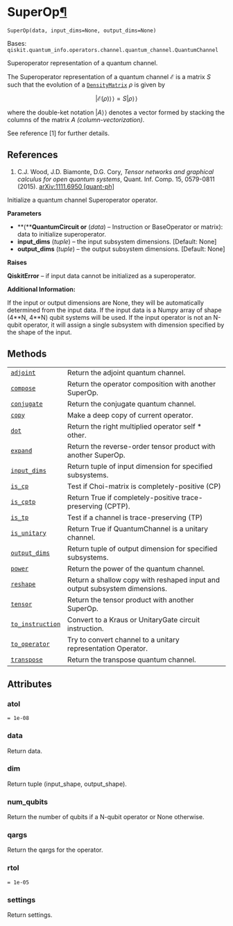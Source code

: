 # SuperOp[¶](#superop "Permalink to this headline")

<span id="undefined" />

`SuperOp(data, input_dims=None, output_dims=None)`

Bases: `qiskit.quantum_info.operators.channel.quantum_channel.QuantumChannel`

Superoperator representation of a quantum channel.

The Superoperator representation of a quantum channel $\mathcal{E}$ is a matrix $S$ such that the evolution of a [`DensityMatrix`](qiskit.quantum_info.DensityMatrix#qiskit.quantum_info.DensityMatrix "qiskit.quantum_info.DensityMatrix") $\rho$ is given by

$$
|\mathcal{E}(\rho)\rangle\!\rangle = S |\rho\rangle\!\rangle
$$

where the double-ket notation $|A\rangle\!\rangle$ denotes a vector formed by stacking the columns of the matrix $A$ *(column-vectorization)*.

See reference \[1] for further details.

## References

1.  C.J. Wood, J.D. Biamonte, D.G. Cory, *Tensor networks and graphical calculus for open quantum systems*, Quant. Inf. Comp. 15, 0579-0811 (2015). [arXiv:1111.6950 \[quant-ph\]](https://arxiv.org/abs/1111.6950)

Initialize a quantum channel Superoperator operator.

**Parameters**

*   \*\*(\*\***QuantumCircuit or** (*data*) – Instruction or BaseOperator or matrix): data to initialize superoperator.
*   **input\_dims** (*tuple*) – the input subsystem dimensions. \[Default: None]
*   **output\_dims** (*tuple*) – the output subsystem dimensions. \[Default: None]

**Raises**

**QiskitError** – if input data cannot be initialized as a superoperator.

**Additional Information:**

If the input or output dimensions are None, they will be automatically determined from the input data. If the input data is a Numpy array of shape (4\*\*N, 4\*\*N) qubit systems will be used. If the input operator is not an N-qubit operator, it will assign a single subsystem with dimension specified by the shape of the input.

## Methods

|                                                                                                                                                        |                                                                            |
| ------------------------------------------------------------------------------------------------------------------------------------------------------ | -------------------------------------------------------------------------- |
| [`adjoint`](qiskit.quantum_info.SuperOp.adjoint#qiskit.quantum_info.SuperOp.adjoint "qiskit.quantum_info.SuperOp.adjoint")                             | Return the adjoint quantum channel.                                        |
| [`compose`](qiskit.quantum_info.SuperOp.compose#qiskit.quantum_info.SuperOp.compose "qiskit.quantum_info.SuperOp.compose")                             | Return the operator composition with another SuperOp.                      |
| [`conjugate`](qiskit.quantum_info.SuperOp.conjugate#qiskit.quantum_info.SuperOp.conjugate "qiskit.quantum_info.SuperOp.conjugate")                     | Return the conjugate quantum channel.                                      |
| [`copy`](qiskit.quantum_info.SuperOp.copy#qiskit.quantum_info.SuperOp.copy "qiskit.quantum_info.SuperOp.copy")                                         | Make a deep copy of current operator.                                      |
| [`dot`](qiskit.quantum_info.SuperOp.dot#qiskit.quantum_info.SuperOp.dot "qiskit.quantum_info.SuperOp.dot")                                             | Return the right multiplied operator self \* other.                        |
| [`expand`](qiskit.quantum_info.SuperOp.expand#qiskit.quantum_info.SuperOp.expand "qiskit.quantum_info.SuperOp.expand")                                 | Return the reverse-order tensor product with another SuperOp.              |
| [`input_dims`](qiskit.quantum_info.SuperOp.input_dims#qiskit.quantum_info.SuperOp.input_dims "qiskit.quantum_info.SuperOp.input_dims")                 | Return tuple of input dimension for specified subsystems.                  |
| [`is_cp`](qiskit.quantum_info.SuperOp.is_cp#qiskit.quantum_info.SuperOp.is_cp "qiskit.quantum_info.SuperOp.is_cp")                                     | Test if Choi-matrix is completely-positive (CP)                            |
| [`is_cptp`](qiskit.quantum_info.SuperOp.is_cptp#qiskit.quantum_info.SuperOp.is_cptp "qiskit.quantum_info.SuperOp.is_cptp")                             | Return True if completely-positive trace-preserving (CPTP).                |
| [`is_tp`](qiskit.quantum_info.SuperOp.is_tp#qiskit.quantum_info.SuperOp.is_tp "qiskit.quantum_info.SuperOp.is_tp")                                     | Test if a channel is trace-preserving (TP)                                 |
| [`is_unitary`](qiskit.quantum_info.SuperOp.is_unitary#qiskit.quantum_info.SuperOp.is_unitary "qiskit.quantum_info.SuperOp.is_unitary")                 | Return True if QuantumChannel is a unitary channel.                        |
| [`output_dims`](qiskit.quantum_info.SuperOp.output_dims#qiskit.quantum_info.SuperOp.output_dims "qiskit.quantum_info.SuperOp.output_dims")             | Return tuple of output dimension for specified subsystems.                 |
| [`power`](qiskit.quantum_info.SuperOp.power#qiskit.quantum_info.SuperOp.power "qiskit.quantum_info.SuperOp.power")                                     | Return the power of the quantum channel.                                   |
| [`reshape`](qiskit.quantum_info.SuperOp.reshape#qiskit.quantum_info.SuperOp.reshape "qiskit.quantum_info.SuperOp.reshape")                             | Return a shallow copy with reshaped input and output subsystem dimensions. |
| [`tensor`](qiskit.quantum_info.SuperOp.tensor#qiskit.quantum_info.SuperOp.tensor "qiskit.quantum_info.SuperOp.tensor")                                 | Return the tensor product with another SuperOp.                            |
| [`to_instruction`](qiskit.quantum_info.SuperOp.to_instruction#qiskit.quantum_info.SuperOp.to_instruction "qiskit.quantum_info.SuperOp.to_instruction") | Convert to a Kraus or UnitaryGate circuit instruction.                     |
| [`to_operator`](qiskit.quantum_info.SuperOp.to_operator#qiskit.quantum_info.SuperOp.to_operator "qiskit.quantum_info.SuperOp.to_operator")             | Try to convert channel to a unitary representation Operator.               |
| [`transpose`](qiskit.quantum_info.SuperOp.transpose#qiskit.quantum_info.SuperOp.transpose "qiskit.quantum_info.SuperOp.transpose")                     | Return the transpose quantum channel.                                      |

## Attributes

<span id="undefined" />

### atol

`= 1e-08`

<span id="undefined" />

### data

Return data.

<span id="undefined" />

### dim

Return tuple (input\_shape, output\_shape).

<span id="undefined" />

### num\_qubits

Return the number of qubits if a N-qubit operator or None otherwise.

<span id="undefined" />

### qargs

Return the qargs for the operator.

<span id="undefined" />

### rtol

`= 1e-05`

<span id="undefined" />

### settings

Return settings.
